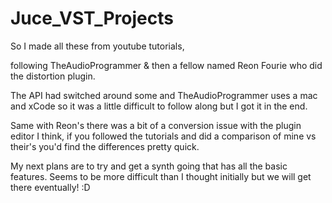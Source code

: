 # Juce_VST_Projects

So I made all these from youtube tutorials, 

following TheAudioProgrammer & then a fellow named Reon Fourie who did the distortion plugin.

The API had switched around some and TheAudioProgrammer uses a mac and xCode 
so it was a little difficult to follow along but I got it in the end.

Same with Reon's there was a bit of a conversion issue with the plugin editor I think, 
if you followed the tutorials and did a comparison of mine vs their's you'd find
the differences pretty quick.

My next plans are to try and get a synth going that has all the basic features.
Seems to be more difficult than I thought initially but we will get there eventually! :D

